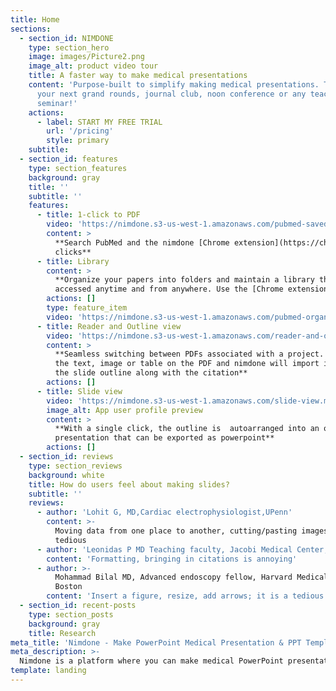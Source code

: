 ```yaml
---
title: Home
sections:
  - section_id: NIMDONE
    type: section_hero
    image: images/Picture2.png
    image_alt: product video tour
    title: A faster way to make medical presentations
    content: 'Purpose-built to simplify making medical presentations. Try nimdone for
      your next grand rounds, journal club, noon conference or any teaching
      seminar!'
    actions:
      - label: START MY FREE TRIAL
        url: '/pricing'
        style: primary
    subtitle: 
  - section_id: features
    type: section_features
    background: gray
    title: ''
    subtitle: ''
    features:
      - title: 1-click to PDF
        video: 'https://nimdone.s3-us-west-1.amazonaws.com/pubmed-saved.mp4'
        content: >
          **Search PubMed and the nimdone [Chrome extension](https://chrome.google.com/webstore/detail/nimdone/cnhjemplokjcfmedeffljeljjgkdbihl) will extract the PDF avoiding multiple
          clicks**
      - title: Library
        content: >
          **Organize your papers into folders and maintain a library that can be
          accessed anytime and from anywhere. Use the [Chrome extension](https://chrome.google.com/webstore/detail/nimdone/cnhjemplokjcfmedeffljeljjgkdbihl) to access this feature from PubMed**
        actions: []
        type: feature_item
        video: 'https://nimdone.s3-us-west-1.amazonaws.com/pubmed-organize.mp4'
      - title: Reader and Outline view
        video: 'https://nimdone.s3-us-west-1.amazonaws.com/reader-and-outline-view.mp4'
        content: >
          **Seamless switching between PDFs associated with a project. Highlight
          the text, image or table on the PDF and nimdone will import it on to
          the slide outline along with the citation**
        actions: []
      - title: Slide view
        video: 'https://nimdone.s3-us-west-1.amazonaws.com/slide-view.mp4'
        image_alt: App user profile preview
        content: >
          **With a single click, the outline is  autoarranged into an organized
          presentation that can be exported as powerpoint**
        actions: []
  - section_id: reviews
    type: section_reviews
    background: white
    title: How do users feel about making slides?
    subtitle: ''
    reviews:
      - author: 'Lohit G, MD,Cardiac electrophysiologist,UPenn'
        content: >-
          Moving data from one place to another, cutting/pasting images is very
          tedious
      - author: 'Leonidas P MD Teaching faculty, Jacobi Medical Center, New York'
        content: 'Formatting, bringing in citations is annoying'
      - author: >-
          Mohammad Bilal MD, Advanced endoscopy fellow, Harvard Medical School,
          Boston
        content: 'Insert a figure, resize, add arrows; it is a tedious process'
  - section_id: recent-posts
    type: section_posts
    background: gray
    title: Research
meta_title: 'Nimdone - Make PowerPoint Medical Presentation & PPT Templates'
meta_description: >-
  Nimdone is a platform where you can make medical PowerPoint presentation templates. We offer animated medical, doctor, healthcare, and hospital PowerPoint and ppt templates. You can get a new search experience within PubMed and makes your own professional-looking PowerPoint medical presentation templates.
template: landing
---
```

